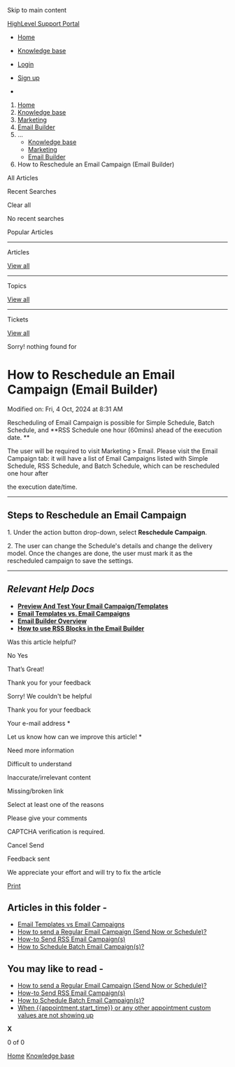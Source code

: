 Skip to main content

[ HighLevel Support Portal ](https://help.gohighlevel.com)

  * [ Home ](/support/home)
  * [ Knowledge base ](/support/solutions)

  * [Login](/support/login)
  * [Sign up](/support/signup)
  * 

  1. [Home](/support/home)
  2. [Knowledge base](/support/solutions)
  3. [Marketing](/support/solutions/48000449565)
  4. [Email Builder](/support/solutions/folders/48000676548)
  5. ... 
     * [Knowledge base](/support/solutions)
     * [Marketing](/support/solutions/48000449565)
     * [Email Builder](/support/solutions/folders/48000676548)
  6. How to Reschedule an Email Campaign (Email Builder)

All  Articles 

Recent Searches

Clear all

No recent searches

Popular Articles

* * *

Articles

[View all](/support/search/solutions)

* * *

Topics

[View all](/support/search/topics)

* * *

Tickets

[View all](/support/search/tickets)

Sorry! nothing found for   

# How to Reschedule an Email Campaign (Email Builder)

Modified on: Fri, 4 Oct, 2024 at 8:31 AM

Rescheduling of Email Campaign is possible for Simple Schedule, Batch Schedule, and **RSS Schedule one hour (60mins) ahead of the execution date.  **

The user will be required to visit Marketing > Email. Please visit the Email Campaign tab: it will have a list of Email Campaigns listed with Simple Schedule, RSS Schedule, and Batch Schedule, which can be rescheduled one hour after

 the execution date/time.

* * *

## **Steps to Reschedule an Email Campaign**

1\. Under the action button drop-down, select **Reschedule Campaign**.

2\. The user can change the Schedule's details and change the delivery model. Once the changes are done, the user must mark it as the rescheduled campaign to save the settings.

* * *

## **_Relevant Help Docs_**

  * [**Preview And Test Your Email Campaign/Templates**](https://help.gohighlevel.com/a/solutions/articles/48001215382?portalId=48000045315)
  * **[Email Templates vs. Email Campaigns](https://help.gohighlevel.com/a/solutions/articles/48001215255?portalId=48000045315)**
  * [](http://email%20builder%20overview/)[](http://email%20builder%20overview/)[**Email Builder Overview**](https://help.gohighlevel.com/a/solutions/articles/48001223005?portalId=48000045315)
  * **[How to use RSS Blocks in the Email Builder](https://help.gohighlevel.com/a/solutions/articles/48001201780?portalId=48000045315)**

Was this article helpful?

No  Yes 

That’s Great!

Thank you for your feedback

Sorry! We couldn't be helpful

Thank you for your feedback

Your e-mail address *

Let us know how can we improve this article! *

Need more information 

Difficult to understand 

Inaccurate/irrelevant content 

Missing/broken link 

Select at least one of the reasons 

Please give your comments 

CAPTCHA verification is required. 

Cancel  Send 

Feedback sent

We appreciate your effort and will try to fix the article

[Print](javascript:print\(\))

## Articles in this folder -

  * [Email Templates vs Email Campaigns](/support/solutions/articles/48001215255-email-templates-vs-email-campaigns)
  * [How to send a Regular Email Campaign (Send Now or Schedule)?](/support/solutions/articles/48001215263-how-to-send-a-regular-email-campaign-send-now-or-schedule-)
  * [How-to Send RSS Email Campaign(s)](/support/solutions/articles/48001215372-how-to-send-rss-email-campaign-s-)
  * [How to Schedule Batch Email Campaign(s)?](/support/solutions/articles/48001215379-how-to-schedule-batch-email-campaign-s-)

## You may like to read -

  * [How to send a Regular Email Campaign (Send Now or Schedule)?](/support/solutions/articles/48001215263-how-to-send-a-regular-email-campaign-send-now-or-schedule-)
  * [How-to Send RSS Email Campaign(s)](/support/solutions/articles/48001215372-how-to-send-rss-email-campaign-s-)
  * [How to Schedule Batch Email Campaign(s)?](/support/solutions/articles/48001215379-how-to-schedule-batch-email-campaign-s-)
  * [When {{appointment.start_time}} or any other appointment custom values are not showing up](/support/solutions/articles/48001181948-when-appointment-start-time-or-any-other-appointment-custom-values-are-not-showing-up)

**X**

0 of 0 []()

[Home](/support/home) [Knowledge base](/support/solutions)
